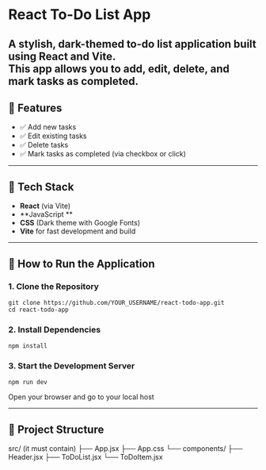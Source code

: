# React To-Do List App

A stylish, dark-themed to-do list application built using **React** and **Vite**.  
This app allows you to add, edit, delete, and mark tasks as completed.
---

## 📌 Features

- ✅ Add new tasks
- ✅ Edit existing tasks
- ✅ Delete tasks
- ✅ Mark tasks as completed (via checkbox or click)


---

## 🧱 Tech Stack

- **React** (via Vite)
- **JavaScript **
- **CSS** (Dark theme with Google Fonts)
- **Vite** for fast development and build

---

## 🚀 How to Run the Application

### 1. Clone the Repository

```
git clone https://github.com/YOUR_USERNAME/react-todo-app.git
cd react-todo-app
```

### 2. Install Dependencies

```
npm install
```

### 3. Start the Development Server

```
npm run dev
```
Open your browser and go to your local host

---

## 📁 Project Structure

src/ (it must contain)
├── App.jsx
├── App.css
└── components/
    ├── Header.jsx
    ├── ToDoList.jsx
    └── ToDoItem.jsx
